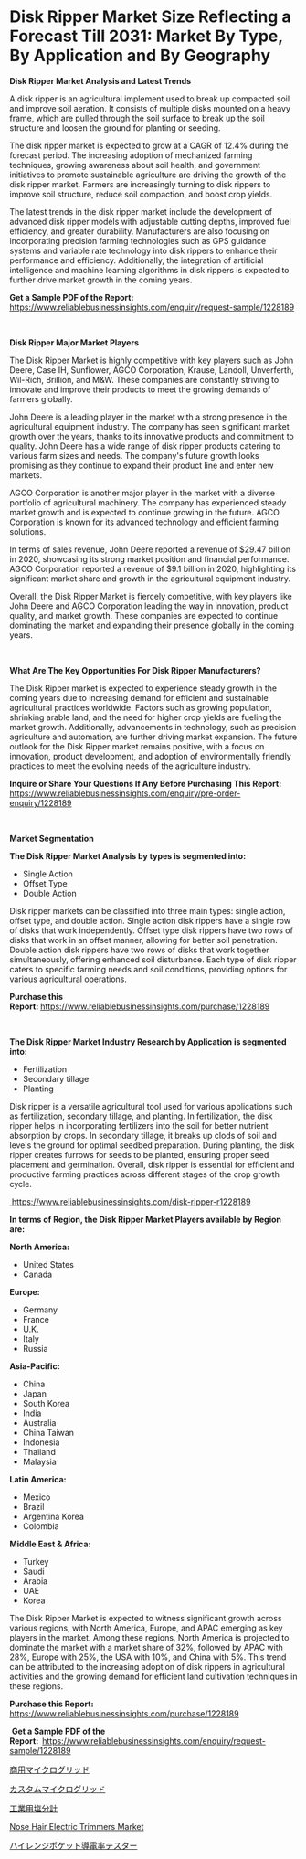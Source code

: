 <p><h1>Disk Ripper Market Size Reflecting a Forecast Till 2031: Market By Type, By Application and By Geography</h1></p><p><strong>Disk Ripper Market Analysis and Latest Trends</strong></p>
<p><p>A disk ripper is an agricultural implement used to break up compacted soil and improve soil aeration. It consists of multiple disks mounted on a heavy frame, which are pulled through the soil surface to break up the soil structure and loosen the ground for planting or seeding.</p><p>The disk ripper market is expected to grow at a CAGR of 12.4% during the forecast period. The increasing adoption of mechanized farming techniques, growing awareness about soil health, and government initiatives to promote sustainable agriculture are driving the growth of the disk ripper market. Farmers are increasingly turning to disk rippers to improve soil structure, reduce soil compaction, and boost crop yields.</p><p>The latest trends in the disk ripper market include the development of advanced disk ripper models with adjustable cutting depths, improved fuel efficiency, and greater durability. Manufacturers are also focusing on incorporating precision farming technologies such as GPS guidance systems and variable rate technology into disk rippers to enhance their performance and efficiency. Additionally, the integration of artificial intelligence and machine learning algorithms in disk rippers is expected to further drive market growth in the coming years.</p></p>
<p><strong>Get a Sample PDF of the Report:&nbsp;</strong> <a href="https://www.reliablebusinessinsights.com/enquiry/request-sample/1228189">https://www.reliablebusinessinsights.com/enquiry/request-sample/1228189</a></p>
<p>&nbsp;</p>
<p><strong>Disk Ripper Major Market Players</strong></p>
<p><p>The Disk Ripper Market is highly competitive with key players such as John Deere, Case IH, Sunflower, AGCO Corporation, Krause, Landoll, Unverferth, Wil-Rich, Brillion, and M&W. These companies are constantly striving to innovate and improve their products to meet the growing demands of farmers globally.</p><p>John Deere is a leading player in the market with a strong presence in the agricultural equipment industry. The company has seen significant market growth over the years, thanks to its innovative products and commitment to quality. John Deere has a wide range of disk ripper products catering to various farm sizes and needs. The company's future growth looks promising as they continue to expand their product line and enter new markets.</p><p>AGCO Corporation is another major player in the market with a diverse portfolio of agricultural machinery. The company has experienced steady market growth and is expected to continue growing in the future. AGCO Corporation is known for its advanced technology and efficient farming solutions.</p><p>In terms of sales revenue, John Deere reported a revenue of $29.47 billion in 2020, showcasing its strong market position and financial performance. AGCO Corporation reported a revenue of $9.1 billion in 2020, highlighting its significant market share and growth in the agricultural equipment industry.</p><p>Overall, the Disk Ripper Market is fiercely competitive, with key players like John Deere and AGCO Corporation leading the way in innovation, product quality, and market growth. These companies are expected to continue dominating the market and expanding their presence globally in the coming years.</p></p>
<p>&nbsp;</p>
<p><strong>What Are The Key Opportunities For Disk Ripper Manufacturers?</strong></p>
<p><p>The Disk Ripper market is expected to experience steady growth in the coming years due to increasing demand for efficient and sustainable agricultural practices worldwide. Factors such as growing population, shrinking arable land, and the need for higher crop yields are fueling the market growth. Additionally, advancements in technology, such as precision agriculture and automation, are further driving market expansion. The future outlook for the Disk Ripper market remains positive, with a focus on innovation, product development, and adoption of environmentally friendly practices to meet the evolving needs of the agriculture industry.</p></p>
<p><strong>Inquire or Share Your Questions If Any Before Purchasing This Report:</strong> <a href="https://www.reliablebusinessinsights.com/enquiry/pre-order-enquiry/1228189">https://www.reliablebusinessinsights.com/enquiry/pre-order-enquiry/1228189</a></p>
<p>&nbsp;</p>
<p><strong>Market Segmentation</strong></p>
<p><strong>The Disk Ripper Market Analysis by types is segmented into:</strong></p>
<p><ul><li>Single Action</li><li>Offset Type</li><li>Double Action</li></ul></p>
<p><p>Disk ripper markets can be classified into three main types: single action, offset type, and double action. Single action disk rippers have a single row of disks that work independently. Offset type disk rippers have two rows of disks that work in an offset manner, allowing for better soil penetration. Double action disk rippers have two rows of disks that work together simultaneously, offering enhanced soil disturbance. Each type of disk ripper caters to specific farming needs and soil conditions, providing options for various agricultural operations.</p></p>
<p><strong>Purchase this Report:&nbsp;</strong><a href="https://www.reliablebusinessinsights.com/purchase/1228189">https://www.reliablebusinessinsights.com/purchase/1228189</a></p>
<p>&nbsp;</p>
<p><strong>The Disk Ripper Market Industry Research by Application is segmented into:</strong></p>
<p><ul><li>Fertilization</li><li>Secondary tillage</li><li>Planting​​​</li></ul></p>
<p><p>Disk ripper is a versatile agricultural tool used for various applications such as fertilization, secondary tillage, and planting. In fertilization, the disk ripper helps in incorporating fertilizers into the soil for better nutrient absorption by crops. In secondary tillage, it breaks up clods of soil and levels the ground for optimal seedbed preparation. During planting, the disk ripper creates furrows for seeds to be planted, ensuring proper seed placement and germination. Overall, disk ripper is essential for efficient and productive farming practices across different stages of the crop growth cycle.</p></p>
<p><a href="https://www.reliablebusinessinsights.com/disk-ripper-r1228189">&nbsp;https://www.reliablebusinessinsights.com/disk-ripper-r1228189</a></p>
<p><strong>In terms of Region, the Disk Ripper Market Players available by Region are:</strong></p>
<p>
    <p> <strong> North America: </strong>
        <ul>
            <li>United States</li>
            <li>Canada</li>
        </ul>
        </p> 
    <p> <strong> Europe: </strong>
        <ul>
            <li>Germany</li>
            <li>France</li>
            <li>U.K.</li>
            <li>Italy</li>
            <li>Russia</li>
        </ul>
        </p> 
    <p> <strong> Asia-Pacific: </strong>
        <ul>
            <li>China</li>
            <li>Japan</li>
            <li>South Korea</li>
            <li>India</li>
            <li>Australia</li>
            <li>China Taiwan</li>
            <li>Indonesia</li>
            <li>Thailand</li>
            <li>Malaysia</li>
        </ul>
        </p> 
    <p> <strong> Latin America: </strong>
        <ul>
            <li>Mexico</li>
            <li>Brazil</li>
            <li>Argentina Korea</li>
            <li>Colombia</li>
        </ul>
        </p> 
    <p> <strong> Middle East & Africa: </strong>
        <ul>
            <li>Turkey</li>
            <li>Saudi</li>
            <li>Arabia</li>
            <li>UAE</li>
            <li>Korea</li>
        </ul>
    </p>
    </p>
<p><p>The Disk Ripper Market is expected to witness significant growth across various regions, with North America, Europe, and APAC emerging as key players in the market. Among these regions, North America is projected to dominate the market with a market share of 32%, followed by APAC with 28%, Europe with 25%, the USA with 10%, and China with 5%. This trend can be attributed to the increasing adoption of disk rippers in agricultural activities and the growing demand for efficient land cultivation techniques in these regions.</p></p>
<p><strong>Purchase this Report: </strong><a href="https://www.reliablebusinessinsights.com/purchase/1228189">https://www.reliablebusinessinsights.com/purchase/1228189</a></p>
<p>&nbsp;<strong>Get a Sample PDF of the Report:&nbsp;&nbsp;</strong><a href="https://www.reliablebusinessinsights.com/enquiry/request-sample/1228189">https://www.reliablebusinessinsights.com/enquiry/request-sample/1228189</a></p>
<p><strong></strong></p>
<p><p><a href="https://github.com/hwbcz413288296/Market-Research-Report-List-2/blob/main/4566721119569.md">商用マイクログリッド</a></p><p><a href="https://github.com/efcvopdgkdx128/Market-Research-Report-List-2/blob/main/9528895119568.md">カスタムマイクログリッド</a></p><p><a href="https://medium.com/@grarrity46851/%E5%B7%A5%E6%A5%AD%E7%94%A8%E5%A1%A9%E3%83%A1%E3%83%BC%E3%82%BF%E3%83%BC%E5%B8%82%E5%A0%B4%E3%81%AE%E4%BA%88%E6%B8%AC-%E5%B8%82%E5%A0%B4%E5%8B%95%E5%90%91-%E3%81%8A%E3%82%88%E3%81%B3%E5%BD%B1%E9%9F%BF%E5%88%86%E6%9E%90-2024%E5%B9%B4%E3%81%8B%E3%82%892031%E5%B9%B4-03a7d9493df0">工業用塩分計</a></p><p><a href="https://github.com/angelajermaine/Market-Research-Report-List-3/blob/main/nose-hair-electric-trimmers-market.md">Nose Hair Electric Trimmers Market</a></p><p><a href="https://medium.com/@ddoggettbruce16/%E9%AB%98%E3%81%84%E3%83%AC%E3%83%B3%E3%82%B8%E3%81%AE%E3%83%9D%E3%82%B1%E3%83%83%E3%83%88%E5%B0%8E%E9%9B%BB%E5%BA%A6%E3%83%86%E3%82%B9%E3%82%BF%E3%83%BC%E5%B8%82%E5%A0%B4%E3%81%AE%E5%8B%95%E5%90%91%E3%81%A8%E5%88%86%E6%9E%90-%E5%B0%86%E6%9D%A5%E3%81%AE%E6%88%90%E9%95%B7%E3%81%AE%E6%A9%9F%E4%BC%9A%E3%81%A8%E8%AA%B2%E9%A1%8C-2024%E5%B9%B4-2031%E5%B9%B4-f09075aa0f92">ハイレンジポケット導電率テスター</a></p></p>